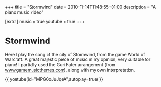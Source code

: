 +++
title = "Stormwind"
date = 2010-11-14T11:48:55+01:00
description = "A piano music video"

[extra]
music = true
youtube = true
+++

# Stormwind

Here I play the song of the city of Stormwind, from the game World of Warcraft. A great majestic piece of music in my opinion, very suitable for piano! I partially used the Guri Fater arrangement (from www.gamemusicthemes.com), along with my own interpretation.

{{  youtube(id="MPGGxJuJqeA",autoplay=true) }}

